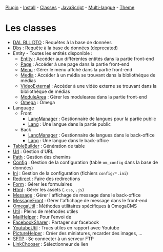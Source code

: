 [Plugin](./plugin.md) -
[Install](./install.md) - 
[Classes](./classes.md) - 
[JavaScript](./js.md) - 
[Multi-langue](./mlang.md) - 
[Theme](./theme.md)

# Les classes 

- [DAL BLL DTO](./classes/dal-bll-dto.md) : Requêtes à la base de données
- [Dbs](./classes/dbs.md) : Requête à la base de données (deprecated)
- Entity - Toutes les entités disponible :
    - [Entity](./classes/entity/entity.md) : Accéder aux différentes entités dans la partie front-end
    - [Page](./classes/entity/page.md) : Accéder à une page dans la partie front-end
    - [Menu](./classes/entity/menu.md) : Gérer le menu affché dans la partie front-end
    - [Media](./classes/entity/media.md) : Accéder à un média se trouvant dans la bibliothèque de médias
    - [VideoExternal](./classes/entity/videoexternal.md) : Accéder à une vidéo externe se trouvant dans la bibliothèque de médias
    - [ModuleArea](./classes/entity/modulearea.md) : Gérer les modulearea dans la partie front-end
    - [Omega](./classes/entity/omega.md) : Omega
- Language
    - Front
        - [LangManager](./classes/lang/front-langmgr.md) : Gestionnaire de langues pour la partie public
        - [Lang](./classes/lang/front-lang.md) : Une langue dans la partie public
    - Back
        - [LangManager](./classes/lang/back-langmgr.md) : Gestionnaire de langues dans le back-office
        - [Lang](./classes/lang/back-lang.md) : Une langue dans le back-office
- [TableBuilder](./classes/tablebuilder.md) : Génération de table
- [Url](./classes/url.md) : Gestion d'URL
- [Path](./classes/path.md) : Gestion des chemins
- [Config](./classes/config.md) : Gestion de la configuration (table `om_config` dans la base de données)
- [Ini](./classes/ini.md) : Gestion de la configuration (fichiers `config/*.ini`)
- [Redirect](./classes/redirect.md) : Faire des redirections
- [Form](./classes/form.md) : Gérer les formulaires
- [Html](./classes/html.md) : Gérer les assets (`.css`, `.js`)
- [Message](./classes/message.md) : Gérer l'affichage de message dans le back-office
- [MessageFront](./classes/messagefront.md) : Gérer l'affichage de message dans le front-end
- [OmegaUtil](./classes/omegautil.md) : Méthodes utilitaires spécifiques à OmegaCMS
- [Util](./classes/util.md) : Pleins de méthodes utiles
- [MailHelper](./classes/mailhelper.md) : Pour l'envoi de 
- [FacebookSharer](./classes/facebooksharer.md) : Partager sur facebook
- [YoutubeUtil](./classes/youtubeutil.md) : Trucs utiles en rapport avec Youtube
- [PictureHelper](./classes/picturehelper.md) : Créer des miniatures, recarder des images, ...
- [SFTP](./classes/sftp.md) : Se connecter à un serveur FTP
- [LinkChooser](./classes/linkchooser.md) : Sélectionneur de lien